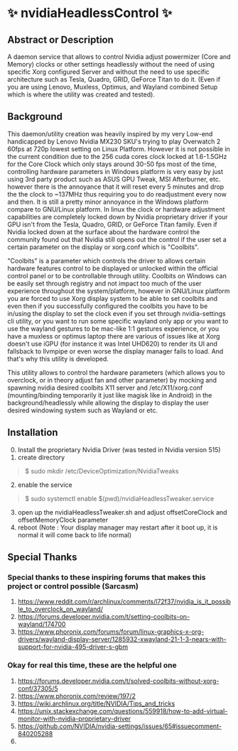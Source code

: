 # ✨ nvidiaHeadlessControl ✨
## Abstract or Description
A daemon service that allows to control Nvidia adjust powermizer (Core and Memory) clocks or other settings headlessly without the need of using specific Xorg configured Server and without the need to use specific architecture such as Tesla, Quadro, GRID, GeForce Titan to do it. (Even if you are using Lenovo, Muxless, Optimus, and Wayland combined Setup which is where the utility was created and tested).

## Background
This daemon/utility creation was heavily inspired by my very Low-end handicapped by Lenovo Nvidia MX230 SKU's trying to play Overwatch 2 60fps at 720p lowest setting on Linux Platform. However it is not possible in the current condition due to the 256 cuda cores clock locked at 1.6-1.5GHz for the Core Clock which only stays around 30-50 fps most of the time, controlling hardware parameters in Windows platform is very easy by just using 3rd party product such as ASUS GPU Tweak, MSI Afterburner, etc. however there is the annoyance that it will reset every 5 minutes and drop the the clock to ~137MHz thus requiring you to do readjustment every now and then. It is still a pretty minor annoyance in the Windows platform compare to GNU/Linux platform. In linux the clock or hardware adjustment capabilities are completely locked down by Nvidia proprietary driver if your GPU isn't from the Tesla, Quadro, GRID, or GeForce Titan family. Even if Nvidia locked down at the surface about the hardware control the community found out that Nvidia still opens out the control if the user set a certain parameter on the display or xorg.conf which is "Coolbits". 

"Coolbits" is a parameter which controls the driver to allows certain hardware features control to be displayed or unlocked within the official control panel or to be controllable through utility. Coolbits on Windows can be easily set through registry and not impact too much of the user experience throughout the system/platform, however in GNU/Linux platform you are forced to use Xorg display system to be able to set coolbits and even then if you successfully configured the coolbits you have to be in/using the display to set the clock even if you set through nvidia-settings cli utility, or you want to run some specific wayland only app or you want to use the wayland gestures to be mac-like 1:1 gestures experience, or you have a muxless or optimus laptop there are various of issues like at Xorg doesn't use iGPU (for instance it was Intel UHD620) to render its UI and fallsback to llvmpipe or even worse the display manager fails to load. And that's why this utility is developed.

This utility allows to control the hardware parameters (which allows you to overclock, or in theory adjust fan and other parameter) by mocking and spawning nvidia desired coolbits X11 server and /etc/X11/xorg.conf (mounting/binding temporarily it just like magisk like in Android) in the background/headlessly while allowing the display to display the user desired windowing system such as Wayland or etc.  

## Installation
0. Install the proprietary Nvidia Driver (was tested in Nvidia version 515)
1. create directory 
> $ sudo mkdir /etc/DeviceOptimization/NvidiaTweaks
2. enable the service
> $ sudo systemctl enable $(pwd)/nvidiaHeadlessTweaker.service
3. open up the nvidiaHeadlessTweaker.sh and adjust offsetCoreClock and offsetMemoryClock parameter
4. reboot (Note : Your display manager may restart after it boot up, it is normal it will come back to life normal)



## Special Thanks
### Special thanks to these inspiring forums that makes this project or control possible (Sarcasm)
1. https://www.reddit.com/r/archlinux/comments/l72f37/nvidia_is_it_possible_to_overclock_on_wayland/
2. https://forums.developer.nvidia.com/t/setting-coolbits-on-wayland/174700
3. https://www.phoronix.com/forums/forum/linux-graphics-x-org-drivers/wayland-display-server/1285932-xwayland-21-1-3-nears-with-support-for-nvidia-495-driver-s-gbm

### Okay for real this time, these are the helpful one
1. https://forums.developer.nvidia.com/t/solved-coolbits-without-xorg-conf/37305/5
2. https://www.phoronix.com/review/197/2
3. https://wiki.archlinux.org/title/NVIDIA/Tips_and_tricks
4. https://unix.stackexchange.com/questions/559918/how-to-add-virtual-monitor-with-nvidia-proprietary-driver
5. https://github.com/NVIDIA/nvidia-settings/issues/65#issuecomment-840205288
6. 


